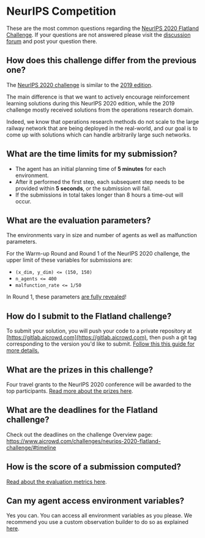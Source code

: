 NeurIPS Competition
===

These are the most common questions regarding the [NeurIPS 2020 Flatland Challenge](https://www.aicrowd.com/challenges/neurips-2020-flatland-challenge/). If your questions are not answered please visit the [discussion forum](https://discourse.aicrowd.com/c/neurips-2020-flatland-challenge) and post your question there.

How does this challenge differ from the previous one?
---

The [NeurIPS 2020 challenge](https://www.aicrowd.com/challenges/neurips-2020-flatland-challenge) is similar to the [2019 edition](https://www.aicrowd.com/challenges/flatland-challenge).

The main difference is that we want to actively encourage reinforcement learning solutions during this NeurIPS 2020 edition, while the 2019 challenge mostly received solutions from the operations research domain.

Indeed, we know that operations research methods do not scale to the large railway network that are being deployed in the real-world, and our goal is to come up with solutions which can handle arbitrarily large such networks. 

What are the time limits for my submission?
---

- The agent has an initial planning time of **5 minutes** for each environment. 
- After it performed the first step, each subsequent step needs to be provided within **5 seconds**, or the submission will fail.
- If the submissions in total takes longer than 8 hours a time-out will occur.

What are the evaluation parameters?
---

The environments vary in size and number of agents as well as malfunction parameters. 

For the Warm-up Round and Round 1 of the NeurIPS 2020 challenge, the upper limit of these variables for submissions are:
- `(x_dim, y_dim) <= (150, 150)`
- `n_agents <= 400`
- `malfunction_rate <= 1/50`

In Round 1, these parameters [are fully revealed](../getting-started/environment-configurations)!

How do I submit to the Flatland challenge?
---

To submit your solution, you will push your code to a private repository at [https://gitlab.aicrowd.com](https://gitlab.aicrowd.com), then push a git tag corresponding to the version you'd like to submit. [Follow this this guide for more details.](../getting-started/first-submission)

What are the prizes in this challenge?
---

Four travel grants to the NeurIPS 2020 conference will be awarded to the top participants. [Read more about the prizes here](../getting-started/prize-and-metrics).

What are the deadlines for the Flatland challenge?
---

Check out the deadlines on the challenge Overview page: https://www.aicrowd.com/challenges/neurips-2020-flatland-challenge/#timeline

How is the score of a submission computed?
---

[Read about the evaluation metrics here](../getting-started/prize-and-metrics).

Can my agent access environment variables?
---

Yes you can. You can access all environment variables as you please. We recommend you use a custom observation builder to do so as explained [here](../getting-started/env/custom_observations).


